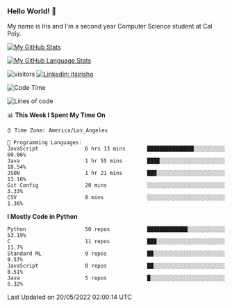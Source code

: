 ### Hello World! 👋

My name is Iris and I'm a second year Computer Science student at Cal Poly. 


[![My GitHub Stats](https://github-readme-stats.vercel.app/api?username=sleepyStick&show_icons=true&&count_private=true&include_all_commits=true&theme=buefy)]()

[![My GitHub Language Stats](https://github-readme-stats.vercel.app/api/top-langs/?username=sleepyStick&langs_count=5&theme=buefy)]()

![visitors](https://visitor-badge.glitch.me/badge?page_id=sleepyStick.sleepyStick)
[![Linkedin: itsirisho](https://img.shields.io/badge/-itsirisho-informational?style=flat-square&logo=Linkedin&logoColor=white&link=https://www.linkedin.com/in/itsirisho/)](https://www.linkedin.com/in/itsirisho/)

<!--START_SECTION:waka-->
![Code Time](http://img.shields.io/badge/Code%20Time-0%20secs-blue)

![Lines of code](https://img.shields.io/badge/From%20Hello%20World%20I%27ve%20Written-24%20Million%20lines%20of%20code-blue)

📊 **This Week I Spent My Time On** 

```text
⌚︎ Time Zone: America/Los_Angeles

💬 Programming Languages: 
JavaScript               6 hrs 13 mins       ███████████████░░░░░░░░░░   60.06% 
Java                     1 hr 55 mins        ████░░░░░░░░░░░░░░░░░░░░░   18.54% 
JSON                     1 hr 21 mins        ███░░░░░░░░░░░░░░░░░░░░░░   13.16% 
Git Config               20 mins             ░░░░░░░░░░░░░░░░░░░░░░░░░   3.33% 
CSV                      8 mins              ░░░░░░░░░░░░░░░░░░░░░░░░░   1.36%

```

**I Mostly Code in Python** 

```text
Python                   50 repos            █████████████░░░░░░░░░░░░   53.19% 
C                        11 repos            ███░░░░░░░░░░░░░░░░░░░░░░   11.7% 
Standard ML              9 repos             ██░░░░░░░░░░░░░░░░░░░░░░░   9.57% 
JavaScript               8 repos             ██░░░░░░░░░░░░░░░░░░░░░░░   8.51% 
Java                     5 repos             █░░░░░░░░░░░░░░░░░░░░░░░░   5.32%

```



 Last Updated on 20/05/2022 02:00:14 UTC
<!--END_SECTION:waka-->

<!--
**konanyuta/konanyuta** is a ✨ _special_ ✨ repository because its `README.md` (this file) appears on your GitHub profile.

Here are some ideas to get you started:

- 🔭 I’m currently working on ...
- 🌱 I’m currently learning ...
- 👯 I’m looking to collaborate on ...
- 🤔 I’m looking for help with ...
- 💬 Ask me about ...
- 📫 How to reach me: ...
- 😄 Pronouns: ...
- ⚡ Fun fact: ...
-->
